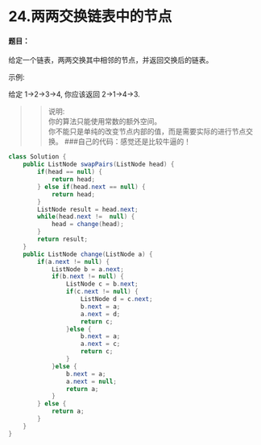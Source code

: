 # 24.两两交换链表中的节点

#### 题目：
给定一个链表，两两交换其中相邻的节点，并返回交换后的链表。

示例:

给定 1->2->3->4, 你应该返回 2->1->4->3.

>>说明:  
>>你的算法只能使用常数的额外空间。  
>>你不能只是单纯的改变节点内部的值，而是需要实际的进行节点交换。
###自己的代码：感觉还是比较牛逼的！
```java
class Solution {
    public ListNode swapPairs(ListNode head) {
        if(head == null) {
            return head;
        } else if(head.next == null) {
            return head;
        }
        ListNode result = head.next;
        while(head.next !=  null) {
            head = change(head);
        }
        return result;
    }
    public ListNode change(ListNode a) {
        if(a.next != null) {
            ListNode b = a.next;
            if(b.next != null) {
                ListNode c = b.next;
                if(c.next != null) {
                    ListNode d = c.next;
                    b.next = a;
                    a.next = d;
                    return c;
                }else {
                    b.next = a;
                    a.next = c;
                    return c;
                }
            }else {
                b.next = a;
                a.next = null;
                return a;
            }
        } else {
            return a;
        }
    }
}
```
